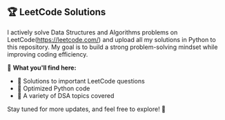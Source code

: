 ## 🏆 LeetCode Solutions

I actively solve Data Structures and Algorithms problems on LeetCode(https://leetcode.com/) and upload all my solutions in Python to this repository. My goal is to build a strong problem-solving mindset while improving coding efficiency.  

📌 **What you'll find here:**  
- 🔹 Solutions to important LeetCode questions  
- 🔹 Optimized Python code
- 🔹 A variety of DSA topics covered  

Stay tuned for more updates, and feel free to explore! 🚀  
